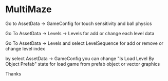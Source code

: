 # MultiMaze
Go to AssetData -> GameConfig for touch sensitivity and ball physics

Go To AssetData -> Levels -> Levels for add or change each level data

Go To AssetData -> Levels and select LevelSequence for add or remove or change level index

by select AssetData -> GameConfig you can change "Is Load Level By Object Prefab" state for load game from prefab object or vector graphics

Thanks

